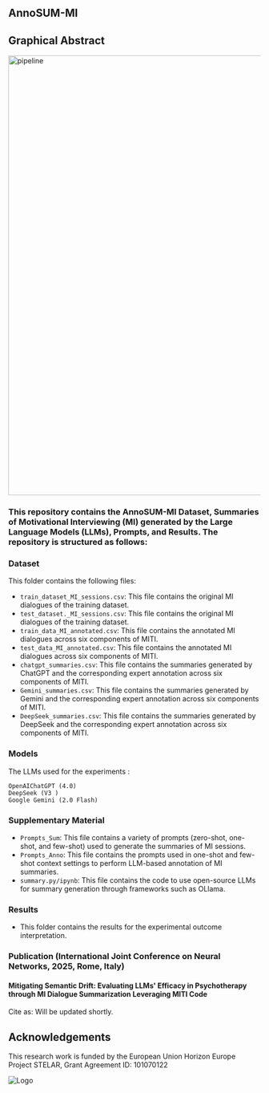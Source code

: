 ## AnnoSUM-MI

## Graphical Abstract
<img width="877" alt="pipeline" src="https://github.com/user-attachments/assets/4ffda257-53aa-4c91-8fd8-6a3490219f55" />


### This repository contains the AnnoSUM-MI Dataset, Summaries of Motivational Interviewing (MI) generated by the Large Language Models (LLMs), Prompts, and Results. The repository is structured as follows:

### Dataset
This folder contains the following files:
* `train_dataset_MI_sessions.csv`: This file contains the original MI dialogues of the training dataset.
* `test_dataset._MI_sessions.csv`: This file contains the original MI dialogues of the training dataset.
* `train_data_MI_annotated.csv`: This file contains the annotated MI dialogues across six components of MITI.
* `test_data_MI_annotated.csv`: This file contains the annotated MI dialogues across six components of MITI.
* `chatgpt_summaries.csv`: This file contains the summaries generated by ChatGPT and the corresponding expert annotation across six components of MITI. 
* `Gemini_summaries.csv`: This file contains the summaries generated by Gemini and the corresponding expert annotation across six components of MITI.
* `DeepSeek_summaries.csv`: This file contains the summaries generated by DeepSeek and the corresponding expert annotation across six components of MITI.

### Models 
The LLMs used for the experiments : 
```
OpenAIChatGPT (4.0)
DeepSeek (V3 )
Google Gemini (2.0 Flash)
```

### Supplementary Material
* `Prompts_Sum`: This file contains a variety of prompts (zero-shot, one-shot, and few-shot) used to generate the summaries of MI sessions.
* `Prompts_Anno`: This file contains the prompts used in one-shot and few-shot context settings to perform LLM-based annotation of MI summaries.
* `summary.py/ipynb`: This file contains the code to use open-source LLMs for summary generation through frameworks such as OLlama.

### Results
* This folder contains the results for the experimental outcome interpretation. 
  

### Publication (International Joint Conference on Neural Networks, 2025, Rome, Italy)
#### Mitigating Semantic Drift: Evaluating LLMs' Efficacy in Psychotherapy through MI Dialogue Summarization Leveraging MITI Code

Cite as: Will be updated shortly.


## Acknowledgements
This research work is funded by the European Union Horizon Europe Project STELAR, Grant Agreement ID: 101070122

![Logo](https://github.com/user-attachments/assets/5f3328f8-ee75-4c10-9a61-2ccac0b840ce)

















